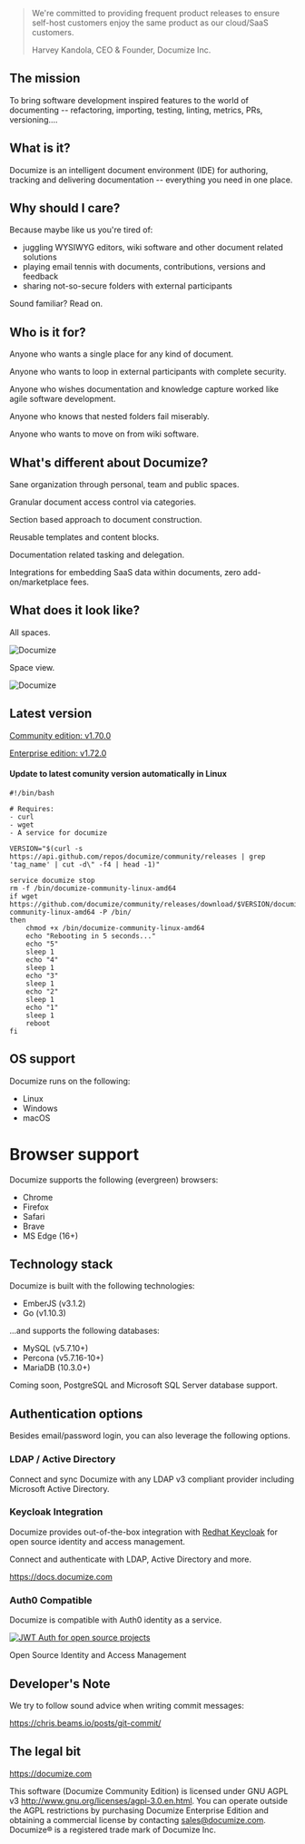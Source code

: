 > We're committed to providing frequent product releases to ensure self-host customers enjoy the same product as our cloud/SaaS customers.
>
> Harvey Kandola, CEO & Founder, Documize Inc.

## The mission

To bring software development inspired features to the world of documenting -- refactoring, importing, testing, linting, metrics, PRs, versioning....

## What is it?

Documize is an intelligent document environment (IDE) for authoring, tracking and delivering documentation -- everything you need in one place.

## Why should I care?

Because maybe like us you're tired of:

* juggling WYSIWYG editors, wiki software and other document related solutions
* playing email tennis with documents, contributions, versions and feedback
* sharing not-so-secure folders with external participants

Sound familiar? Read on.

## Who is it for?

Anyone who wants a single place for any kind of document.

Anyone who wants to loop in external participants with complete security.

Anyone who wishes documentation and knowledge capture worked like agile software development.

Anyone who knows that nested folders fail miserably.

Anyone who wants to move on from wiki software.

## What's different about Documize?

Sane organization through personal, team and public spaces.

Granular document access control via categories.

Section based approach to document construction.

Reusable templates and content blocks.

Documentation related tasking and delegation.

Integrations for embedding SaaS data within documents, zero add-on/marketplace fees.

## What does it look like?

All spaces.

![Documize](screenshot-1.png "Documize")

Space view.

![Documize](screenshot-2.png "Documize")

## Latest version

[Community edition: v1.70.0](https://github.com/documize/community/releases)

[Enterprise edition: v1.72.0](https://documize.com/downloads)

#### Update to latest comunity version automatically in Linux

```
#!/bin/bash

# Requires:
- curl
- wget 
- A service for documize

VERSION="$(curl -s https://api.github.com/repos/documize/community/releases | grep 'tag_name' | cut -d\" -f4 | head -1)"

service documize stop
rm -f /bin/documize-community-linux-amd64
if wget https://github.com/documize/community/releases/download/$VERSION/documize-community-linux-amd64 -P /bin/
then
    chmod +x /bin/documize-community-linux-amd64
    echo "Rebooting in 5 seconds..."
    echo "5"
    sleep 1
    echo "4"
    sleep 1
    echo "3"
    sleep 1
    echo "2"
    sleep 1
    echo "1"
    sleep 1
    reboot
fi
```

## OS support

Documize runs on the following:

- Linux
- Windows
- macOS

# Browser support

Documize supports the following (evergreen) browsers:

- Chrome
- Firefox
- Safari
- Brave
- MS Edge (16+)

## Technology stack

Documize is built with the following technologies:

- EmberJS (v3.1.2)
- Go (v1.10.3)

...and supports the following databases:

- MySQL (v5.7.10+)
- Percona (v5.7.16-10+)
- MariaDB (10.3.0+)

Coming soon, PostgreSQL and Microsoft SQL Server database support.

## Authentication options

Besides email/password login, you can also leverage the following options.

### LDAP / Active Directory

Connect and sync Documize with any LDAP v3 compliant provider including Microsoft Active Directory.

### Keycloak Integration

Documize provides out-of-the-box integration with [Redhat Keycloak](http://www.keycloak.org) for open source identity and access management.

Connect and authenticate with LDAP, Active Directory and more.

<https://docs.documize.com>

### Auth0 Compatible

Documize is compatible with Auth0 identity as a service.

[![JWT Auth for open source projects](https://cdn.auth0.com/oss/badges/a0-badge-dark.png)](https://auth0.com/?utm_source=oss&utm_medium=gp&utm_campaign=oss)

Open Source Identity and Access Management

## Developer's Note

We try to follow sound advice when writing commit messages:

https://chris.beams.io/posts/git-commit/

## The legal bit

<https://documize.com>

This software (Documize Community Edition) is licensed under GNU AGPL v3 <http://www.gnu.org/licenses/agpl-3.0.en.html>. You can operate outside the AGPL restrictions by purchasing Documize Enterprise Edition and obtaining a commercial license by contacting <sales@documize.com>. Documize® is a registered trade mark of Documize Inc.
